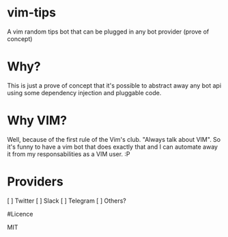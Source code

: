 # vim-tips

A vim random tips bot that can be plugged in any bot provider (prove of concept)

# Why?

This is just a prove of concept that it's possible to abstract away any bot api
using some dependency injection and pluggable code.

# Why VIM?

Well, because of the first rule of the Vim's club. "Always talk about VIM". So
it's funny to have a vim bot that does exactly that and I can automate away it
from my responsabilities as a VIM user. :P

# Providers

 [  ] Twitter
 [  ] Slack
 [  ] Telegram
 [  ] Others?

#Licence

MIT
